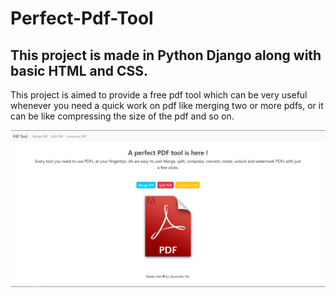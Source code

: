 # Perfect-Pdf-Tool

## This project is made in Python Django along with basic HTML and CSS. 

This project is aimed to provide a free pdf tool which can be very useful whenever you need a quick work on pdf like merging two or more pdfs, or it can be like compressing the size of the pdf and so on.

![Homepage](./sample/homepage.png)
